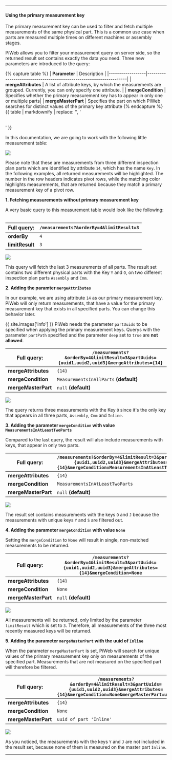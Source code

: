 <hr />

<h4>Using the primary measurement key</h4>

The primary measurement key can be used to filter and fetch multiple measurements of the same physical part. This is a common use case when parts are measured multiple times on different machines or assembly stages.

PiWeb allows you to filter your measurement query on server side, so the returned result set contains exactly the data you need. Three new parameters are introduced to the query:

{% capture table %}
| **Parameter** | Description |
|------------------|--------------------------------------------------------------------|
| **mergeAttributes** | A list of attribute keys, by which the measurements are grouped. Currently, you can only specify one attribute. | 
| **mergeCondition** | Specifies whether the primary measurement key has to appear in only one or multiple parts| 
| **mergeMasterPart** | Specifies the part on which PiWeb searches for distinct values of the primary key attribute
{% endcapture %}
{{ table | markdownify | replace: '<table>', '<table class="table table-inline">' }}

In this documentation, we are going to work with the following little measurement table:


<img src="/PiWeb-Api/images/default.png" class="img-responsive center-block">

Please note that these are measurements from three different inspection plan parts which are identified by attribute `14`, which has the name `Key`. In the following examples, all returned measurements will be highlighted. The number in the row headers indicates pivot rows, while the matching color highlights measurements, that are returned because they match a primary measurement key of a pivot row.

**1. Fetching measurements without primary measurement key**

 A very basic query to this measurement table would look like the following:

| **Full query:** | `/measurements?&orderBy=4&limitResult=3` |
|------------------|--------------------------------------------------------------------|
| **orderBy** | `4` | 
| **limitResult** | `3` | 


<img src="/PiWeb-Api/images/limitResult.png" class="img-responsive center-block">

This query will fetch the last 3 measurements of all parts. The result set contains two different physical parts with the Key `Y` and `O`, on two different inspection plan parts `Assembly` and `Cmm`.


**2. Adding the paramter `mergeAttributes`**

In our example, we are using attribute `14` as our primary measurement key. PiWeb will only return measurements, that have a value for the primary measurement key that exists in all specified parts. You can change this behavior later.

{{ site.images['info'] }} PiWeb needs the parameter `partUuids` to be specified when applying the primary measurement keys. Querys with the parameter `partPath` specified and the parameter `deep` set to `true` are **not allowed**.


| **Full query:** | `/measurements?&orderBy=4&limitResult=3&partUuids={uuid1,uuid2,uuid3}&mergeAttributes={14}` |
|------------------|--------------------------------------------------------------------|
| **mergeAttributes** | `{14}` | 
| **mergeCondition** | `MeasurementsInAllParts` **(default)** |
| **mergeMasterPart** | `null` **(default)** |


<img src="/PiWeb-Api/images/measurementsInAllParts.png" class="img-responsive center-block">

The query returns three measurements with the Key `O` since it's the only key that appears in all three parts, `Assembly`, `Cmm` and `Inline`. 

**3. Adding the parameter `mergeCondition` with value `MeasurementsInAtLeastTwoParts`**

Compared to the last query, the result will also include measurements with keys, that appear in only two parts.

| **Full query:** | `/measurements?&orderBy=4&limitResult=3&partUuids={uuid1,uuid2,uuid3}&mergeAttributes={14}&mergeCondition=MeasurementsInAtLeastTwoParts` |
|------------------|--------------------------------------------------------------------|
| **mergeAttributes** | `{14}` | 
| **mergeCondition** | `MeasurementsInAtLeastTwoParts` | 
| **mergeMasterPart** | `null` **(default)** |


<img src="/PiWeb-Api/images/measurementsInAtLeastTwoParts.png" class="img-responsive center-block">

The result set contains measurements with the keys `O` and `J` because the measurements with unique keys `Y` and `S` are filtered out.

**4. Adding the parameter `mergeCondition` with value `None`**

Setting the `mergeCondition` to `None` will result in single, non-matched measurements to be returned. 

| **Full query:** | `/measurements?&orderBy=4&limitResult=3&partUuids={uuid1,uuid2,uuid3}&mergeAttributes={14}&mergeCondition=None` |
|------------------|--------------------------------------------------------------------|
| **mergeAttributes** | `{14}` | 
| **mergeCondition** | `None` | 
| **mergeMasterPart** | `null` **(default)** |


<img src="/PiWeb-Api/images/mergeAttributes.png" class="img-responsive center-block">

All measurements will be returned, only limited by the parameter `limitResult` which is set to `3`. Therefore, all measurements of the three most recently measured keys will be returned.

**5. Adding the parameter `mergeMasterPart` with the uuid of `Inline`**

When the parameter `mergeMasterPart` is set, PiWeb will search for unique values of the primary measurement key only on measurements of the specified part. Measurements that are not measured on the specified part will therefore be filtered.

| **Full query:** | `/measurements?&orderBy=4&limitResult=3&partUuids={uuid1,uuid2,uuid3}&mergeAttributes={14}&mergeCondition=None&mergeMasterPart=uuid` |
|------------------|--------------------------------------------------------------------|
| **mergeAttributes** | `{14}` | 
| **mergeCondition** | `None` | 
| **mergeMasterPart** | `uuid of part 'Inline'` |



<img src="/PiWeb-Api/images/mergeMasterPart.png" class="img-responsive center-block">

As you noticed, the measurements with the keys `Y` and `J` are not included in the result set, because none of them is measured on the master part `Inline`.

<hr />